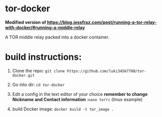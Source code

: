 # tor-docker
__Modified version of https://blog.jessfraz.com/post/running-a-tor-relay-with-docker/#running-a-middle-relay__

A TOR middle relay packed into a docker container.

# build instructions:

1. Clone the repo:
```git clone https://github.com/luki34567780/tor-docker.git ```
2. Go into dir:
```cd tor-docker```
3. Edit a config in the text editor of your choice __remember to change Nickname and Contact information__ :```nano torrc``` (linux example)

3. build Docker image:
```docker build -t tor_image .```
